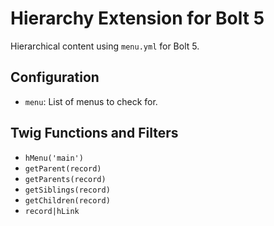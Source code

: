 # Hierarchy Extension for Bolt 5
Hierarchical content using `menu.yml` for Bolt 5.


## Configuration

* `menu`: List of menus to check for.


## Twig Functions and Filters

* `hMenu('main')`
* `getParent(record)`
* `getParents(record)`
* `getSiblings(record)`
* `getChildren(record)`
* `record|hLink`

